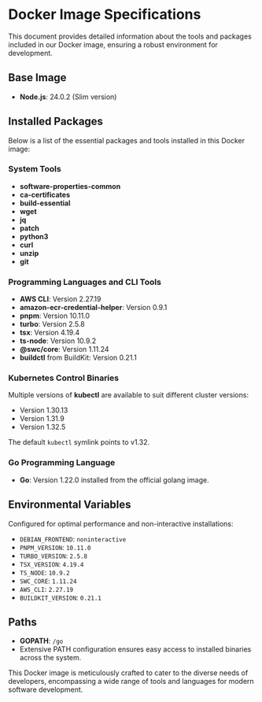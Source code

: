 # Docker Image Specifications

This document provides detailed information about the tools and packages included in our Docker image, ensuring a robust environment for development.

## Base Image

- **Node.js**: 24.0.2 (Slim version)

## Installed Packages

Below is a list of the essential packages and tools installed in this Docker image:

### System Tools

- **software-properties-common**
- **ca-certificates**
- **build-essential**
- **wget**
- **jq**
- **patch**
- **python3**
- **curl**
- **unzip**
- **git**

### Programming Languages and CLI Tools

- **AWS CLI**: Version 2.27.19
- **amazon-ecr-credential-helper**: Version 0.9.1
- **pnpm**: Version 10.11.0
- **turbo**: Version 2.5.8
- **tsx**: Version 4.19.4
- **ts-node**: Version 10.9.2
- **@swc/core**: Version 1.11.24
- **buildctl** from BuildKit: Version 0.21.1

### Kubernetes Control Binaries

Multiple versions of **kubectl** are available to suit different cluster versions:

- Version 1.30.13
- Version 1.31.9
- Version 1.32.5

The default `kubectl` symlink points to v1.32.

### Go Programming Language

- **Go**: Version 1.22.0 installed from the official golang image.

## Environmental Variables

Configured for optimal performance and non-interactive installations:

- `DEBIAN_FRONTEND`: `noninteractive`
- `PNPM_VERSION`: `10.11.0`
- `TURBO_VERSION`: `2.5.8`
- `TSX_VERSION`: `4.19.4`
- `TS_NODE`: `10.9.2`
- `SWC_CORE`: `1.11.24`
- `AWS_CLI`: `2.27.19`
- `BUILDKIT_VERSION`: `0.21.1`

## Paths

- **GOPATH**: `/go`
- Extensive PATH configuration ensures easy access to installed binaries across the system.

This Docker image is meticulously crafted to cater to the diverse needs of developers, encompassing a wide range of tools and languages for modern software development.
